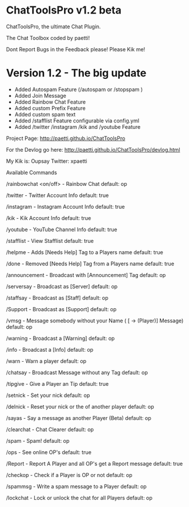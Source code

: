 # ChatToolsPro v1.2 beta

ChatToolsPro, the ultimate Chat Plugin.

 The Chat Toolbox coded by paetti!

 Dont Report Bugs in the Feedback please! Please Kik me!

# Version 1.2 - The big update

- Added Autospam Feature (/autospam <Player> or /stopspam <Player>)
- Added Join Message
- Added Rainbow Chat Feature
- Added custom Prefix Feature
- Added custom spam text
- Added /stafflist Feature configurable via config.yml
- Added /twitter /instagram /kik and /youtube Feature


Project Page: http://paetti.github.io/ChatToolsPro

For the Devlog go here: http://paetti.github.io/ChatToolsPro/devlog.html



 My Kik is: Oupsay
 Twitter: xpaetti
 
 Available Commands
 
 /rainbowchat <on/off> - Rainbow Chat
 default: op

 /twitter - Twitter Account Info
 default: true
 
 /instagram - Instagram Account Info
 default: true
 
 /kik - Kik Account Info
 default: true
 
 /youtube - YouTube Channel Info
 default: true
 
 /stafflist - View Stafflist
 default: true
 
 /helpme - Adds [Needs Help] Tag to a Players name
 default: true

 /done - Removed [Needs Help] Tag from a Players name
 default: true

 /announcement - Broadcast with [Announcement] Tag
 default: op

 /serversay - Broadcast as [Server]
 default: op

 /staffsay - Broadcast as [Staff]
 default: op

 /Support - Broadcast as [Support]
 default: op

 /vmsg - Message somebody without your Name ( [ -> (Player)] Message)
 default: op

 /warning - Broadcast a [Warning]
 default: op

 /info - Broadcast a [Info]
 default: op

 /warn - Warn a player
 default: op

 /chatsay - Broadcast Message without any Tag
 default: op

 /tipgive - Give a Player an Tip
 default: true

 /setnick - Set your nick
 default: op
 
 /delnick - Reset your nick or the of another player
 default: op

 /sayas - Say a message as another Player (Beta)
 default: op

 /clearchat - Chat Clearer
 default: op

 /spam - Spam!
 default: op

 /ops - See online OP's
 default: true

 /Report - Report A Player and all OP's get a Report message
 default: true

 /checkop - Check if a Player is OP or not
 default: op
 
 /spammsg - Write a spam message to a Player
 default: op
 
 /lockchat - Lock or unlock the chat for all Players
 default: op
